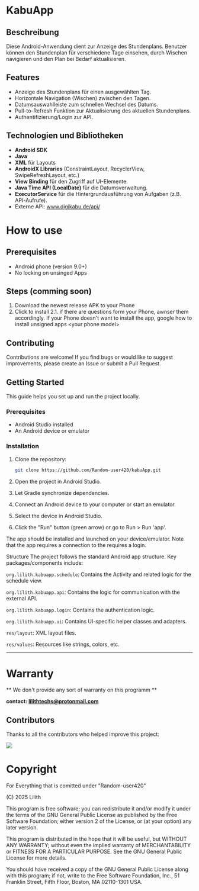 # KabuApp

## Beschreibung

Diese Android-Anwendung dient zur Anzeige des Stundenplans. Benutzer können den Stundenplan für verschiedene Tage einsehen, durch Wischen navigieren und den Plan bei Bedarf aktualisieren.

## Features

* Anzeige des Stundenplans für einen ausgewählten Tag.
* Horizontale Navigation (Wischen) zwischen den Tagen.
* Datumsauswahlleiste zum schnellen Wechsel des Datums.
* Pull-to-Refresh Funktion zur Aktualisierung des aktuellen Stundenplans.
* Authentifizierung/Login zur API.

## Technologien und Bibliotheken

* **Android SDK**
* **Java**
* **XML** für Layouts
* **AndroidX Libraries** (ConstraintLayout, RecyclerView, SwipeRefreshLayout, etc.)
* **View Binding** für den Zugriff auf UI-Elemente.
* **Java Time API (LocalDate)** für die Datumsverwaltung.
* **ExecutorService** für die Hintergrundausführung von Aufgaben (z.B. API-Aufrufe).
* Externe API: www.digikabu.de/api/

# How to use

## Prerequisites
* Android phone (version 9.0+)
* No locking on unsinged Apps

## Steps (comming soon)
1. Download the newest release APK to your Phone
2. Click to install
2.1. if there are questions form your Phone, awnser them accordingly. If your Phone doesn't want to install the app, google how to install unsigned apps  \<your phone model>   
  
## Contributing

Contributions are welcome! If you find bugs or would like to suggest improvements, please create an Issue or submit a Pull Request.

## Getting Started

This guide helps you set up and run the project locally.

### Prerequisites

* Android Studio installed
* An Android device or emulator

### Installation

1. Clone the repository:
   ```bash
   git clone https://github.com/Random-user420/kabuApp.git
2. Open the project in Android Studio.
3. Let Gradle synchronize dependencies.
   
4. Connect an Android device to your computer or start an emulator.
5. Select the device in Android Studio.
6. Click the "Run" button (green arrow) or go to Run > Run 'app'.

The app should be installed and launched on your device/emulator. Note that the app requires a connection to the requires a login.

Structure
The project follows the standard Android app structure. Key packages/components include:

```org.lilith.kabuapp.schedule```: Contains the Activity and related logic for the schedule view.

```org.lilith.kabuapp.api```: Contains the logic for communication with the external API.

```org.lilith.kabuapp.login```: Contains the authentication logic.

```org.lilith.kabuapp.ui```: Contains UI-specific helper classes and adapters.

```res/layout```: XML layout files.

```res/values```: Resources like strings, colors, etc.

---

# Warranty
** We don't provide any sort of warranty on this programm **

**contact: lilithtechs@protonmail.com**

## Contributors

<p>Thanks to all the contributors who helped improve this project:</p>
<a href="https://github.com/Random-user420/kabuApp/graphs/contributors">
  <img src="https://contrib.rocks/image?repo=Random-user420/kabuApp" />
</a>

# Copyright
For Everything that is comitted under "Random-user420"

(C) 2025 Lilith

This program is free software; you can redistribute it and/or modify
it under the terms of the GNU General Public License as published by
the Free Software Foundation; either version 2 of the License, or
(at your option) any later version.

This program is distributed in the hope that it will be useful,
but WITHOUT ANY WARRANTY; without even the implied warranty of
MERCHANTABILITY or FITNESS FOR A PARTICULAR PURPOSE.  See the
GNU General Public License for more details.

You should have received a copy of the GNU General Public License along
with this program; if not, write to the Free Software Foundation, Inc.,
51 Franklin Street, Fifth Floor, Boston, MA 02110-1301 USA.
